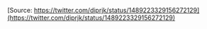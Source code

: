 [Source: https://twitter.com/diprjk/status/1489223329156272129](https://twitter.com/diprjk/status/1489223329156272129)